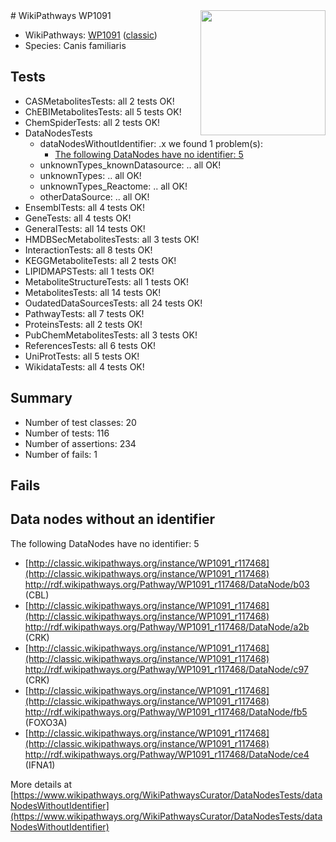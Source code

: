 <img style="float: right; width: 200px" src="https://upload.wikimedia.org/wikipedia/commons/thumb/8/83/Wplogo_with_text_500.png/640px-Wplogo_with_text_500.png" />
# WikiPathways WP1091

* WikiPathways: [WP1091](https://wikipathways.org/pathways/WP1091) ([classic](https://classic.wikipathways.org/instance/WP1091))
* Species: Canis familiaris
## Tests
* CASMetabolitesTests: all 2 tests OK!
* ChEBIMetabolitesTests: all 5 tests OK!
* ChemSpiderTests: all 2 tests OK!
* DataNodesTests
    * dataNodesWithoutIdentifier: .x we found 1 problem(s):
        * [The following DataNodes have no identifier: 5](#d2d32fa4)
    * unknownTypes_knownDatasource: .. all OK!
    * unknownTypes: .. all OK!
    * unknownTypes_Reactome: .. all OK!
    * otherDataSource: .. all OK!
* EnsemblTests: all 4 tests OK!
* GeneTests: all 4 tests OK!
* GeneralTests: all 14 tests OK!
* HMDBSecMetabolitesTests: all 3 tests OK!
* InteractionTests: all 8 tests OK!
* KEGGMetaboliteTests: all 2 tests OK!
* LIPIDMAPSTests: all 1 tests OK!
* MetaboliteStructureTests: all 1 tests OK!
* MetabolitesTests: all 14 tests OK!
* OudatedDataSourcesTests: all 24 tests OK!
* PathwayTests: all 7 tests OK!
* ProteinsTests: all 2 tests OK!
* PubChemMetabolitesTests: all 3 tests OK!
* ReferencesTests: all 6 tests OK!
* UniProtTests: all 5 tests OK!
* WikidataTests: all 4 tests OK!


## Summary

* Number of test classes: 20
* Number of tests: 116
* Number of assertions: 234
* Number of fails: 1

## Fails

<a name="d2d32fa4" />

## Data nodes without an identifier

The following DataNodes have no identifier: 5

* [http://classic.wikipathways.org/instance/WP1091_r117468](http://classic.wikipathways.org/instance/WP1091_r117468) http://rdf.wikipathways.org/Pathway/WP1091_r117468/DataNode/b03 (CBL)
* [http://classic.wikipathways.org/instance/WP1091_r117468](http://classic.wikipathways.org/instance/WP1091_r117468) http://rdf.wikipathways.org/Pathway/WP1091_r117468/DataNode/a2b (CRK)
* [http://classic.wikipathways.org/instance/WP1091_r117468](http://classic.wikipathways.org/instance/WP1091_r117468) http://rdf.wikipathways.org/Pathway/WP1091_r117468/DataNode/c97 (CRK)
* [http://classic.wikipathways.org/instance/WP1091_r117468](http://classic.wikipathways.org/instance/WP1091_r117468) http://rdf.wikipathways.org/Pathway/WP1091_r117468/DataNode/fb5 (FOXO3A)
* [http://classic.wikipathways.org/instance/WP1091_r117468](http://classic.wikipathways.org/instance/WP1091_r117468) http://rdf.wikipathways.org/Pathway/WP1091_r117468/DataNode/ce4 (IFNA1)


More details at [https://www.wikipathways.org/WikiPathwaysCurator/DataNodesTests/dataNodesWithoutIdentifier](https://www.wikipathways.org/WikiPathwaysCurator/DataNodesTests/dataNodesWithoutIdentifier)

